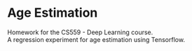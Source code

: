 # Age Estimation
Homework for the CS559 - Deep Learning course. <br />
A regression experiment for age estimation using Tensorflow.
